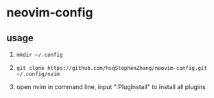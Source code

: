 # neovim-config

## usage

1. `mkdir ~/.config`

2. `git clone https://github.com/hsqStephenZhang/neovim-config.git ~/.config/nvim`

3. open nvim in command line, input ":PlugInstall" to install all plugins
